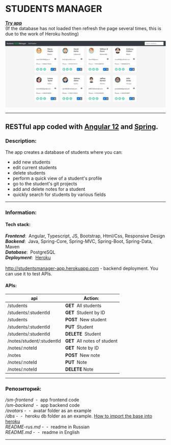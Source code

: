 # STUDENTS MANAGER

<a href="https://students-manager-webapp.herokuapp.com" target="_blank">**Try app**</a><br/>
(If the database has not loaded then refresh the page several times, this is due to the work of Heroku hosting)<br/>

<img src="screen-eng.jpg" alt="screenshot"/><br/>

------------
## RESTful app coded with <a href="https://angular.io" target="_blank">Angular 12</a> and <a href="https://spring.io" target="_blank">Spring</a>.

### Description:

The app creates a database of students where you can:
- add new students
- edit current students
- delete students
- perform a quick view of a student's profile
- go to the student's git projects
- add and delete notes for a student 
- quickly search for students by various fields

------------

### Information:

#### Tech stack:

**_Frontend_**:&nbsp; Angular, Typescript, JS, Bootstrap, Html/Css, Responsive Design<br/>
**_Backend_**:&nbsp; Java, Spring-Core, Spring-MVC, Spring-Boot, Spring-Data, Maven<br/>
**_Database_**:&nbsp; PostgreSQL<br/>
**_Deployment_**:&nbsp; <a href="https://www.heroku.com/" target="_blank">Heroku</a><br/><br/>
<a href="http://studentsmanager-app.herokuapp.com" target="_blank">http://studentsmanager-app.herokuapp.com</a>  - backend deployment. You can use it to test APIs.<br/>


#### APIs:

api                        |Action:
---------------------------|------------------------------
/students                  |**GET**&nbsp; All students
/students/:studentId       |**GET**&nbsp; Student by ID
/students                  |**POST**&nbsp; New student
/students/:studentId       |**PUT**&nbsp; Student
/students/:studentId       |**DELETE**&nbsp; Student
/notes/student/:studentId  |**GET**&nbsp; All notes of student
/notes/:noteId             |**GET**&nbsp; Note by ID
/notes                     |**POST**&nbsp; New note
/notes/:noteId             |**PUT**&nbsp; Note
/notes/:noteId             |**DELETE** Note

------------

### Репозиторий:
_/sm-frontend_ &nbsp;- &nbsp;app frontend code<br/>
_/sm-backend_ &nbsp;- &nbsp;app backend code<br/>
_/avatars_ - &nbsp;- &nbsp;avatar folder as an example<br/>
_/dbs_ - &nbsp;- &nbsp;heroku db folder as an example. <a href="https://devcenter.heroku.com/articles/heroku-postgres-import-export" target="_blank">How to import the base into heroku</a><br/>
_README-rus.md_ - &nbsp;- &nbsp;readme in Russian<br/>
_README.md_ - &nbsp;- &nbsp;readme in English

------------